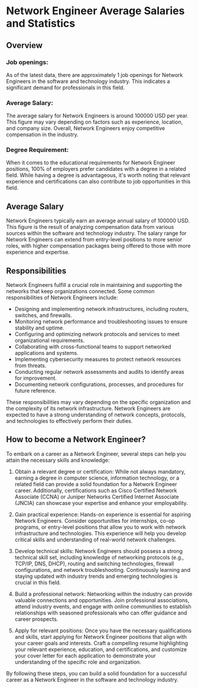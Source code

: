 # Network Engineer Average Salaries and Statistics

## Overview

### Job openings:

As of the latest data, there are approximately 1 job openings for Network Engineers in the software and technology industry. This indicates a significant demand for professionals in this field.

### Average Salary:

The average salary for Network Engineers is around 100000 USD per year. This figure may vary depending on factors such as experience, location, and company size. Overall, Network Engineers enjoy competitive compensation in the industry.

### Degree Requirement:

When it comes to the educational requirements for Network Engineer positions, 100% of employers prefer candidates with a degree in a related field. While having a degree is advantageous, it's worth noting that relevant experience and certifications can also contribute to job opportunities in this field.

## Average Salary

Network Engineers typically earn an average annual salary of 100000 USD. This figure is the result of analyzing compensation data from various sources within the software and technology industry. The salary range for Network Engineers can extend from entry-level positions to more senior roles, with higher compensation packages being offered to those with more experience and expertise.

## Responsibilities

Network Engineers fulfill a crucial role in maintaining and supporting the networks that keep organizations connected. Some common responsibilities of Network Engineers include:

- Designing and implementing network infrastructures, including routers, switches, and firewalls.
- Monitoring network performance and troubleshooting issues to ensure stability and uptime.
- Configuring and optimizing network protocols and services to meet organizational requirements.
- Collaborating with cross-functional teams to support networked applications and systems.
- Implementing cybersecurity measures to protect network resources from threats.
- Conducting regular network assessments and audits to identify areas for improvement.
- Documenting network configurations, processes, and procedures for future reference.

These responsibilities may vary depending on the specific organization and the complexity of its network infrastructure. Network Engineers are expected to have a strong understanding of network concepts, protocols, and technologies to effectively perform their duties.

## How to become a Network Engineer?

To embark on a career as a Network Engineer, several steps can help you attain the necessary skills and knowledge:

1. Obtain a relevant degree or certification: While not always mandatory, earning a degree in computer science, information technology, or a related field can provide a solid foundation for a Network Engineer career. Additionally, certifications such as Cisco Certified Network Associate (CCNA) or Juniper Networks Certified Internet Associate (JNCIA) can showcase your expertise and enhance your employability.

2. Gain practical experience: Hands-on experience is essential for aspiring Network Engineers. Consider opportunities for internships, co-op programs, or entry-level positions that allow you to work with network infrastructure and technologies. This experience will help you develop critical skills and understanding of real-world network challenges.

3. Develop technical skills: Network Engineers should possess a strong technical skill set, including knowledge of networking protocols (e.g., TCP/IP, DNS, DHCP), routing and switching technologies, firewall configurations, and network troubleshooting. Continuously learning and staying updated with industry trends and emerging technologies is crucial in this field.

4. Build a professional network: Networking within the industry can provide valuable connections and opportunities. Join professional associations, attend industry events, and engage with online communities to establish relationships with seasoned professionals who can offer guidance and career prospects.

5. Apply for relevant positions: Once you have the necessary qualifications and skills, start applying for Network Engineer positions that align with your career goals and interests. Craft a compelling resume highlighting your relevant experience, education, and certifications, and customize your cover letter for each application to demonstrate your understanding of the specific role and organization.

By following these steps, you can build a solid foundation for a successful career as a Network Engineer in the software and technology industry.
